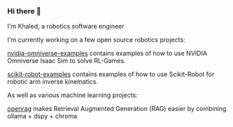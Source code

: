 ### Hi there 👋

I'm Khaled, a robotics software engineer 

I'm currently working on a few open source robotics projects:

[nvidia-omniverse-examples](https://github.com/KhaledSharif/nvidia-omniverse-examples) contains examples of how to use NVIDIA Omniverse Isaac Sim to solve RL-Games.

[scikit-robot-examples](https://github.com/KhaledSharif/scikit-robot-examples) contains examples of how to use Scikit-Robot for robotic arm inverse kinematics.

As well as various machine learning projects:

[openrag](https://github.com/KhaledSharif/openrag) makes Retrieval Augmented Generation (RAG) easier by combining ollama + dspy + chroma   
